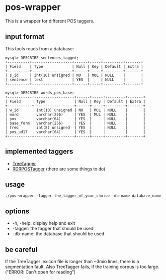 # pos-wrapper

This is a wrapper for different POS taggers.

## input format

This tools reads from a database:

```
mysql> DESCRIBE sentences_tagged;
+----------+------------------+------+-----+---------+-------+
| Field    | Type             | Null | Key | Default | Extra |
+----------+------------------+------+-----+---------+-------+
| s_id     | int(10) unsigned | NO   | MUL | NULL    |       |
| sentence | text             | YES  |     | NULL    |       |
+----------+------------------+------+-----+---------+-------+

mysql> DESCRIBE words_pos_base;
+-----------+------------------+------+-----+---------+-------+
| Field     | Type             | Null | Key | Default | Extra |
+-----------+------------------+------+-----+---------+-------+
| w_id      | int(10) unsigned | NO   | MUL | NULL    |       |
| word      | varchar(256)     | YES  | MUL | NULL    |       |
| pos       | varchar(64)      | YES  |     | NULL    |       |
| base_form | varchar(256)     | YES  |     | NULL    |       |
| freq      | int(8) unsigned  | YES  |     | NULL    |       |
| pos_ud17  | varchar(64)      | YES  |     |         |       |
+-----------+------------------+------+-----+---------+-------+
```

## implemented taggers

* [TreeTagger](http://www.cis.uni-muenchen.de/~schmid/tools/TreeTagger/)
* [RDRPOSTagger](http://rdrpostagger.sourceforge.net) (there are some things to do)


## usage

```
./pos-wrapper -tagger the_tagger_of_your_choice -db-name database_name
```

## options

* -h, -help: display help and exit
* -tagger: the tagger that should be used
* -db-name: the database that should be used

## be careful

If the TreeTagger lexicon file is longer than ~3mio lines, there is a segmentation fault. Also TreeTagger fails, if the training corpus is too large. ("ERROR: Can't open for reading")
